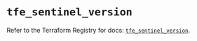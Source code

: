 # `tfe_sentinel_version`

Refer to the Terraform Registry for docs: [`tfe_sentinel_version`](https://registry.terraform.io/providers/hashicorp/tfe/0.69.0/docs/resources/sentinel_version).
